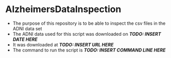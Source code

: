 # AlzheimersDataInspection
* The purpose of this repository is to be able to inspect the csv files in the ADNI data set
* The ADNI data used for this script was downloaded on _**TODO: INSERT DATE HERE**_
* It was downloaded at _**TODO: INSERT URL HERE**_
* The command to run the script is _**TODO: INSERT COMMAND LINE HERE**_
